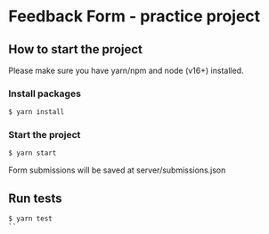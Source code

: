 # Feedback Form - practice project

## How to start the project

Please make sure you have yarn/npm and node (v16+) installed.

### Install packages

```sh
$ yarn install
```

### Start the project

```sh
$ yarn start
```

Form submissions will be saved at server/submissions.json

## Run tests

```sh
$ yarn test
``
```
